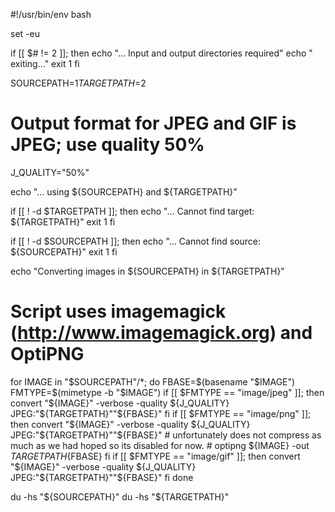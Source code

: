 #!/usr/bin/env bash

set -eu

if [[ $# != 2 ]]; then
    echo "... Input and output directories required"
    echo "    exiting..."
    exit 1
fi

SOURCEPATH=$1
TARGETPATH=$2

# Output format for JPEG and GIF is JPEG; use quality 50%
J_QUALITY="50%"

echo "... using ${SOURCEPATH} and ${TARGETPATH}"

if [[ ! -d $TARGETPATH ]]; then
    echo "... Cannot find target: ${TARGETPATH}"
    exit 1
fi

if [[ ! -d $SOURCEPATH ]]; then
    echo "... Cannot find source: ${SOURCEPATH}"
    exit 1
fi 

echo "Converting images in ${SOURCEPATH} in ${TARGETPATH}"

# Script uses imagemagick (http://www.imagemagick.org) and OptiPNG

for IMAGE in "$SOURCEPATH"/*; do
    FBASE=$(basename "$IMAGE")
    FMTYPE=$(mimetype -b "$IMAGE")
    if [[ $FMTYPE == "image/jpeg" ]]; then
        convert "${IMAGE}" -verbose -quality ${J_QUALITY} JPEG:"${TARGETPATH}""${FBASE}"
    fi
    if [[ $FMTYPE == "image/png" ]]; then
        convert "${IMAGE}" -verbose -quality ${J_QUALITY} JPEG:"${TARGETPATH}""${FBASE}"
        # unfortunately does not compress as much as we had hoped so its disabled for now.
        # optipng ${IMAGE} -out ${TARGETPATH}${FBASE}
    fi
    if [[ $FMTYPE == "image/gif" ]]; then
        convert "${IMAGE}" -verbose -quality ${J_QUALITY} JPEG:"${TARGETPATH}""${FBASE}"
    fi
done

du -hs "${SOURCEPATH}"
du -hs "${TARGETPATH}"
